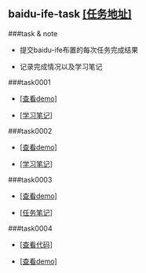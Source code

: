 ## baidu-ife-task [[任务地址]](https://github.com/baidu-ife/ife/tree/master/task)


###task &amp; note

* 提交baidu-ife布置的每次任务完成结果

* 记录完成情况以及学习笔记

###task0001

* [[查看demo]](http://zchen9.github.io/baidu-ife-task/task0001/zchen9/index.html)

* [[学习笔记]](http://zchen9.github.io/baidu-ife/2015/05/02/baidu-ife-task0001-Note.html)

###task0002

* [[查看demo]](http://zchen9.github.io/baidu-ife-task/task0002/zchen9/task0002.html)

* [[学习笔记]](http://zchen9.github.io/baidu-ife/2015/05/07/baidu-ife-task0002-Note.html)

###task0003

- [[查看demo]](http://www.chen9.info/baidu-ife-task/task0003/zchen9/)

- [[任务笔记]](http://www.chen9.info/)

###task0004

- [[查看代码]](https://github.com/zchen9/baidu-ife-task/tree/gh-pages/task0004)

- [[查看demo]](http://www.chen9.info/baidu-ife-task/task0004/dist/)